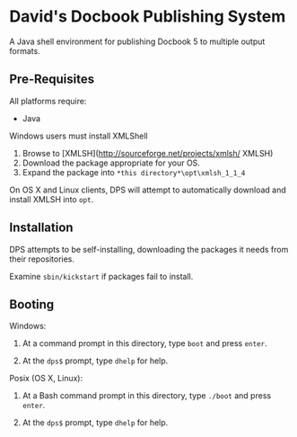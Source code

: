 David's Docbook Publishing System
=================================

A Java shell environment for publishing Docbook 5 to multiple output formats.

Pre-Requisites
--------------

All platforms require: 
  - Java

Windows users must install XMLShell
  1. Browse to [XMLSH](http://sourceforge.net/projects/xmlsh/ XMLSH)
  2. Download the package appropriate for your OS.
  3. Expand the package into `*this directory*\opt\xmlsh_1_1_4`
  
On OS X and Linux clients, DPS will attempt to automatically download and install XMLSH into `opt`.

Installation
------------

DPS attempts to be self-installing, downloading the packages it needs from their repositories.

Examine `sbin/kickstart` if packages fail to install.

Booting
-------

Windows:

  1. At a command prompt in this directory, type `boot` and press `enter`.
  
  2. At the `dps$` prompt, type `dhelp` for help.


Posix (OS X, Linux):
  
  1. At a Bash command prompt in this directory, type `./boot` and press `enter`.
  
  2. At the `dps$` prompt, type `dhelp` for help.

